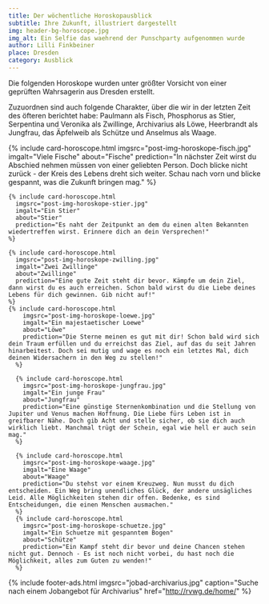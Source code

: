 ```yaml
---
title: Der wöchentliche Horoskopausblick
subtitle: Ihre Zukunft, illustriert dargestellt
img: header-bg-horoscope.jpg
img_alt: Ein Selfie das waehrend der Punschparty aufgenommen wurde
author: Lilli Finkbeiner
place: Dresden
category: Ausblick
---
```


Die folgenden Horoskope wurden unter größter Vorsicht von einer geprüften Wahrsagerin aus Dresden erstellt.

Zuzuordnen sind auch folgende Charakter, über die wir in der letzten Zeit des öfteren berichtet habe: Paulmann als Fisch, Phosphorus as Stier, Serpentina und Veronika als Zwillinge, Archivarius als Löwe, Heerbrandt als Jungfrau, das Äpfelweib als Schütze und Anselmus als Waage.

<div class="container-fluid mt-3 pt-3">
  <div class="card-columns card-columns-horoscope">
    {% include card-horoscope.html
      imgsrc="post-img-horoskope-fisch.jpg"
      imgalt="Viele Fische"
      about="Fische"
      prediction="In nächster Zeit wirst du Abschied nehmen müssen von einer geliebten Person. Doch blicke nicht zurück - der Kreis des Lebens dreht sich weiter. Schau nach vorn und blicke gespannt, was die Zukunft bringen mag."
    %}

    {% include card-horoscope.html
      imgsrc="post-img-horoskope-stier.jpg"
      imgalt="Ein Stier"
      about="Stier"
      prediction="Es naht der Zeitpunkt an dem du einen alten Bekannten wiedertreffen wirst. Erinnere dich an dein Versprechen!"
    %}

    {% include card-horoscope.html
      imgsrc="post-img-horoskope-zwilling.jpg"
      imgalt="Zwei Zwillinge"
      about="Zwillinge"
      prediction="Eine gute Zeit steht dir bevor. Kämpfe um dein Ziel, dann wirst du es auch erreichen. Schon bald wirst du die Liebe deines Lebens für dich gewinnen. Gib nicht auf!"
    %}
    {% include card-horoscope.html
        imgsrc="post-img-horoskope-loewe.jpg"
        imgalt="Ein majestaetischer Loewe"
        about="Löwe"
        prediction="Die Sterne meinen es gut mit dir! Schon bald wird sich dein Traum erfüllen und du erreichst das Ziel, auf das du seit Jahren hinarbeitest. Doch sei mutig und wage es noch ein letztes Mal, dich deinen Widersachern in den Weg zu stellen!"
      %}

      {% include card-horoscope.html
        imgsrc="post-img-horoskope-jungfrau.jpg"
        imgalt="Ein junge Frau"
        about="Jungfrau"
        prediction="Eine günstige Sternenkombination und die Stellung von Jupiter und Venus machen Hoffnung. Die Liebe fürs Leben ist in greifbarer Nähe. Doch gib Acht und stelle sicher, ob sie dich auch wirklich liebt. Manchmal trügt der Schein, egal wie hell er auch sein mag."
      %}

      {% include card-horoscope.html
        imgsrc="post-img-horoskope-waage.jpg"
        imgalt="Eine Waage"
        about="Waage"
        prediction="Du stehst vor einem Kreuzweg. Nun musst du dich entscheiden. Ein Weg bring unendliches Glück, der andere unsägliches Leid. Alle Möglichkeiten stehen dir offen. Bedenke, es sind Entscheidungen, die einen Menschen ausmachen."
      %}
      {% include card-horoscope.html
        imgsrc="post-img-horoskope-schuetze.jpg"
        imgalt="Ein Schuetze mit gespanntem Bogen"
        about="Schütze"
        prediction="Ein Kampf steht dir bevor und deine Chancen stehen nicht gut. Dennoch - Es ist noch nicht vorbei, du hast noch die Möglichkeit, alles zum Guten zu wenden!"
      %}
  </div>
</div>

{% include footer-ads.html 
  imgsrc="jobad-archivarius.jpg"
  caption="Suche nach einem Jobangebot für Archivarius"
  href="http://rvwg.de/home/"
%}
<!-- https://de.wikipedia.org/wiki/Lincke%E2%80%99sches_Bad -->
<!-- http://www.imdb.com/name/nm1312584/ -->
<!-- https://www.saechsische-dampfschiffahrt.de/fahrten/ueberblick/ -->
<!-- http://daskaffeehaus.us/ -->
<!-- https://die-illustrierte.github.io/ -->
<!-- http://rvwg.de/home/ REMOVE ARCHIVARIUS -->
<!-- https://www.lovescout24.de/ -->
<!-- http://azon.xarch.at/framez.htm -->